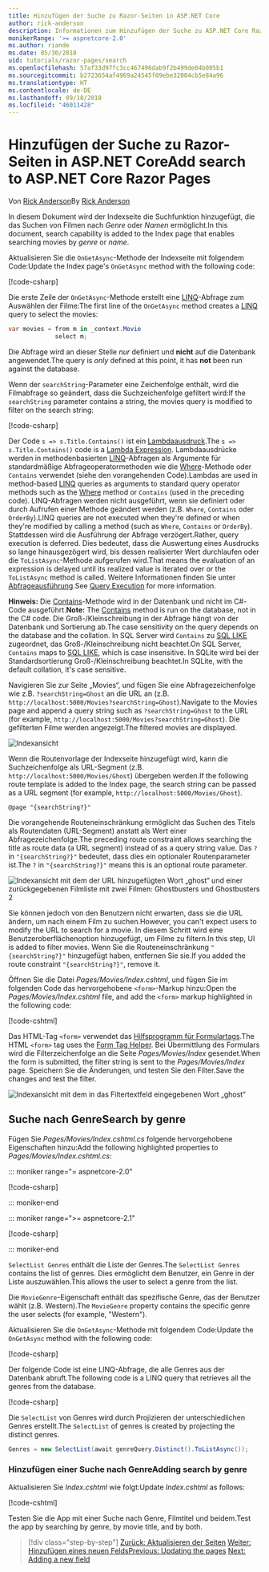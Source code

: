 ```yaml
---
title: Hinzufügen der Suche zu Razor-Seiten in ASP.NET Core
author: rick-anderson
description: Informationen zum Hinzufügen der Suche zu ASP.NET Core Razor Pages
monikerRange: '>= aspnetcore-2.0'
ms.author: riande
ms.date: 05/30/2018
uid: tutorials/razor-pages/search
ms.openlocfilehash: 57af33d97fc3cc467496dab9f2b499de04b005b1
ms.sourcegitcommit: b2723654af4969a24545f09ebe32004cb5e84a96
ms.translationtype: HT
ms.contentlocale: de-DE
ms.lasthandoff: 09/18/2018
ms.locfileid: "46011428"
---
```

# <a name="add-search-to-aspnet-core-razor-pages"></a><span data-ttu-id="a5ecb-103">Hinzufügen der Suche zu Razor-Seiten in ASP.NET Core</span><span class="sxs-lookup"><span data-stu-id="a5ecb-103">Add search to ASP.NET Core Razor Pages</span></span>

<span data-ttu-id="a5ecb-104">Von [Rick Anderson](https://twitter.com/RickAndMSFT)</span><span class="sxs-lookup"><span data-stu-id="a5ecb-104">By [Rick Anderson](https://twitter.com/RickAndMSFT)</span></span>

<span data-ttu-id="a5ecb-105">In diesem Dokument wird der Indexseite die Suchfunktion hinzugefügt, die das Suchen von Filmen nach *Genre* oder *Namen* ermöglicht.</span><span class="sxs-lookup"><span data-stu-id="a5ecb-105">In this document, search capability is added to the Index page that enables searching movies by *genre* or *name*.</span></span>

<span data-ttu-id="a5ecb-106">Aktualisieren Sie die `OnGetAsync`-Methode der Indexseite mit folgendem Code:</span><span class="sxs-lookup"><span data-stu-id="a5ecb-106">Update the Index page's `OnGetAsync` method with the following code:</span></span>

[!code-csharp[](razor-pages-start/sample/RazorPagesMovie/Pages/Movies/Index.cshtml.cs?name=snippet_1stSearch)]

<span data-ttu-id="a5ecb-107">Die erste Zeile der `OnGetAsync`-Methode erstellt eine [LINQ](/dotnet/csharp/programming-guide/concepts/linq/)-Abfrage zum Auswählen der Filme:</span><span class="sxs-lookup"><span data-stu-id="a5ecb-107">The first line of the `OnGetAsync` method creates a [LINQ](/dotnet/csharp/programming-guide/concepts/linq/) query to select the movies:</span></span>

```csharp
var movies = from m in _context.Movie
             select m;
```

<span data-ttu-id="a5ecb-108">Die Abfrage wird an dieser Stelle *nur* definiert und **nicht** auf die Datenbank angewendet.</span><span class="sxs-lookup"><span data-stu-id="a5ecb-108">The query is *only* defined at this point, it has **not** been run against the database.</span></span>

<span data-ttu-id="a5ecb-109">Wenn der `searchString`-Parameter eine Zeichenfolge enthält, wird die Filmabfrage so geändert, dass die Suchzeichenfolge gefiltert wird:</span><span class="sxs-lookup"><span data-stu-id="a5ecb-109">If the `searchString` parameter contains a string, the movies query is modified to filter on the search string:</span></span>

[!code-csharp[](razor-pages-start/sample/RazorPagesMovie/Pages/Movies/Index.cshtml.cs?name=snippet_SearchNull)]

<span data-ttu-id="a5ecb-110">Der Code `s => s.Title.Contains()` ist ein [Lambdaausdruck](/dotnet/csharp/programming-guide/statements-expressions-operators/lambda-expressions).</span><span class="sxs-lookup"><span data-stu-id="a5ecb-110">The `s => s.Title.Contains()` code is a [Lambda Expression](/dotnet/csharp/programming-guide/statements-expressions-operators/lambda-expressions).</span></span> <span data-ttu-id="a5ecb-111">Lambdaausdrücke werden in methodenbasierten [LINQ](/dotnet/csharp/programming-guide/concepts/linq/)-Abfragen als Argumente für standardmäßige Abfrageoperatormethoden wie die [Where](/dotnet/csharp/programming-guide/concepts/linq/query-syntax-and-method-syntax-in-linq)-Methode oder `Contains` verwendet (siehe den vorangehenden Code).</span><span class="sxs-lookup"><span data-stu-id="a5ecb-111">Lambdas are used in method-based [LINQ](/dotnet/csharp/programming-guide/concepts/linq/) queries as arguments to standard query operator methods such as the [Where](/dotnet/csharp/programming-guide/concepts/linq/query-syntax-and-method-syntax-in-linq) method or `Contains` (used in the preceding code).</span></span> <span data-ttu-id="a5ecb-112">LINQ-Abfragen werden nicht ausgeführt, wenn sie definiert oder durch Aufrufen einer Methode geändert werden (z.B. `Where`, `Contains` oder `OrderBy`).</span><span class="sxs-lookup"><span data-stu-id="a5ecb-112">LINQ queries are not executed when they're defined or when they're modified by calling a method (such as `Where`, `Contains`  or `OrderBy`).</span></span> <span data-ttu-id="a5ecb-113">Stattdessen wird die Ausführung der Abfrage verzögert.</span><span class="sxs-lookup"><span data-stu-id="a5ecb-113">Rather, query execution is deferred.</span></span> <span data-ttu-id="a5ecb-114">Dies bedeutet, dass die Auswertung eines Ausdrucks so lange hinausgezögert wird, bis dessen realisierter Wert durchlaufen oder die `ToListAsync`-Methode aufgerufen wird.</span><span class="sxs-lookup"><span data-stu-id="a5ecb-114">That means the evaluation of an expression is delayed until its realized value is iterated over or the `ToListAsync` method is called.</span></span> <span data-ttu-id="a5ecb-115">Weitere Informationen finden Sie unter [Abfrageausführung](/dotnet/framework/data/adonet/ef/language-reference/query-execution).</span><span class="sxs-lookup"><span data-stu-id="a5ecb-115">See [Query Execution](/dotnet/framework/data/adonet/ef/language-reference/query-execution) for more information.</span></span>

<span data-ttu-id="a5ecb-116">**Hinweis:** Die [Contains](/dotnet/api/system.data.objects.dataclasses.entitycollection-1.contains)-Methode wird in der Datenbank und nicht im C#-Code ausgeführt.</span><span class="sxs-lookup"><span data-stu-id="a5ecb-116">**Note:** The [Contains](/dotnet/api/system.data.objects.dataclasses.entitycollection-1.contains) method is run on the database, not in the C# code.</span></span> <span data-ttu-id="a5ecb-117">Die Groß-/Kleinschreibung in der Abfrage hängt von der Datenbank und Sortierung ab.</span><span class="sxs-lookup"><span data-stu-id="a5ecb-117">The case sensitivity on the query depends on the database and the collation.</span></span> <span data-ttu-id="a5ecb-118">In SQL Server wird `Contains` zu [SQL LIKE](/sql/t-sql/language-elements/like-transact-sql) zugeordnet, das Groß-/Kleinschreibung nicht beachtet.</span><span class="sxs-lookup"><span data-stu-id="a5ecb-118">On SQL Server, `Contains` maps to [SQL LIKE](/sql/t-sql/language-elements/like-transact-sql), which is case insensitive.</span></span> <span data-ttu-id="a5ecb-119">In SQLite wird bei der Standardsortierung Groß-/Kleinschreibung beachtet.</span><span class="sxs-lookup"><span data-stu-id="a5ecb-119">In SQLite, with the default collation, it's case sensitive.</span></span>

<span data-ttu-id="a5ecb-120">Navigieren Sie zur Seite „Movies“, und fügen Sie eine Abfragezeichenfolge wie z.B. `?searchString=Ghost` an die URL an (z.B. `http://localhost:5000/Movies?searchString=Ghost`).</span><span class="sxs-lookup"><span data-stu-id="a5ecb-120">Navigate to the Movies page and append a query string such as `?searchString=Ghost` to the URL (for example, `http://localhost:5000/Movies?searchString=Ghost`).</span></span> <span data-ttu-id="a5ecb-121">Die gefilterten Filme werden angezeigt.</span><span class="sxs-lookup"><span data-stu-id="a5ecb-121">The filtered movies are displayed.</span></span>

![Indexansicht](search/_static/ghost.png)

<span data-ttu-id="a5ecb-123">Wenn die Routenvorlage der Indexseite hinzugefügt wird, kann die Suchzeichenfolge als URL-Segment (z.B. `http://localhost:5000/Movies/Ghost`) übergeben werden.</span><span class="sxs-lookup"><span data-stu-id="a5ecb-123">If the following route template is added to the Index page, the search string can be passed as a URL segment (for example, `http://localhost:5000/Movies/Ghost`).</span></span>

```cshtml
@page "{searchString?}"
```

<span data-ttu-id="a5ecb-124">Die vorangehende Routeneinschränkung ermöglicht das Suchen des Titels als Routendaten (URL-Segment) anstatt als Wert einer Abfragezeichenfolge.</span><span class="sxs-lookup"><span data-stu-id="a5ecb-124">The preceding route constraint allows searching the title as route data (a URL segment) instead of as a query string value.</span></span>  <span data-ttu-id="a5ecb-125">Das `?` in `"{searchString?}"` bedeutet, dass dies ein optionaler Routenparameter ist.</span><span class="sxs-lookup"><span data-stu-id="a5ecb-125">The `?` in `"{searchString?}"` means this is an optional route parameter.</span></span>

![Indexansicht mit dem der URL hinzugefügten Wort „ghost“ und einer zurückgegebenen Filmliste mit zwei Filmen: Ghostbusters und Ghostbusters 2](search/_static/g2.png)

<span data-ttu-id="a5ecb-127">Sie können jedoch von den Benutzern nicht erwarten, dass sie die URL ändern, um nach einem Film zu suchen.</span><span class="sxs-lookup"><span data-stu-id="a5ecb-127">However, you can't expect users to modify the URL to search for a movie.</span></span> <span data-ttu-id="a5ecb-128">In diesem Schritt wird eine Benutzeroberflächenoption hinzugefügt, um Filme zu filtern.</span><span class="sxs-lookup"><span data-stu-id="a5ecb-128">In this step, UI is added to filter movies.</span></span> <span data-ttu-id="a5ecb-129">Wenn Sie die Routeneinschränkung `"{searchString?}"` hinzugefügt haben, entfernen Sie sie.</span><span class="sxs-lookup"><span data-stu-id="a5ecb-129">If you added the route constraint `"{searchString?}"`, remove it.</span></span>

<span data-ttu-id="a5ecb-130">Öffnen Sie die Datei *Pages/Movies/Index.cshtml*, und fügen Sie im folgenden Code das hervorgehobene `<form>`-Markup hinzu:</span><span class="sxs-lookup"><span data-stu-id="a5ecb-130">Open the *Pages/Movies/Index.cshtml* file, and add the `<form>` markup highlighted in the following code:</span></span>

[!code-cshtml[](razor-pages-start/sample/RazorPagesMovie/Pages/Movies/Index2.cshtml?highlight=14-19&range=1-22)]

<span data-ttu-id="a5ecb-131">Das HTML-Tag `<form>` verwendet das [Hilfsprogramm für Formulartags](xref:mvc/views/working-with-forms#the-form-tag-helper).</span><span class="sxs-lookup"><span data-stu-id="a5ecb-131">The HTML `<form>` tag uses the [Form Tag Helper](xref:mvc/views/working-with-forms#the-form-tag-helper).</span></span> <span data-ttu-id="a5ecb-132">Bei Übermittlung des Formulars wird die Filterzeichenfolge an die Seite *Pages/Movies/Index* gesendet.</span><span class="sxs-lookup"><span data-stu-id="a5ecb-132">When the form is submitted, the filter string is sent to the *Pages/Movies/Index* page.</span></span> <span data-ttu-id="a5ecb-133">Speichern Sie die Änderungen, und testen Sie den Filter.</span><span class="sxs-lookup"><span data-stu-id="a5ecb-133">Save the changes and test the filter.</span></span>

![Indexansicht mit dem in das Filtertextfeld eingegebenen Wort „ghost“](search/_static/filter.png)

## <a name="search-by-genre"></a><span data-ttu-id="a5ecb-135">Suche nach Genre</span><span class="sxs-lookup"><span data-stu-id="a5ecb-135">Search by genre</span></span>

<span data-ttu-id="a5ecb-136">Fügen Sie *Pages/Movies/Index.cshtml.cs* folgende hervorgehobene Eigenschaften hinzu:</span><span class="sxs-lookup"><span data-stu-id="a5ecb-136">Add the following highlighted properties to *Pages/Movies/Index.cshtml.cs*:</span></span>

::: moniker range="= aspnetcore-2.0"

[!code-csharp[](razor-pages-start/sample/RazorPagesMovie/Pages/Movies/Index.cshtml.cs?name=snippet_newProps&highlight=11-999)]

::: moniker-end

::: moniker range=">= aspnetcore-2.1"

[!code-csharp[](razor-pages-start/sample/RazorPagesMovie21/Pages/Movies/Index.cshtml.cs?name=snippet_newProps&highlight=11-999)]

::: moniker-end


<span data-ttu-id="a5ecb-137">`SelectList Genres` enthält die Liste der Genres.</span><span class="sxs-lookup"><span data-stu-id="a5ecb-137">The `SelectList Genres` contains the list of genres.</span></span> <span data-ttu-id="a5ecb-138">Dies ermöglicht dem Benutzer, ein Genre in der Liste auszuwählen.</span><span class="sxs-lookup"><span data-stu-id="a5ecb-138">This allows the user to select a genre from the list.</span></span>

<span data-ttu-id="a5ecb-139">Die `MovieGenre`-Eigenschaft enthält das spezifische Genre, das der Benutzer wählt (z.B. Western).</span><span class="sxs-lookup"><span data-stu-id="a5ecb-139">The `MovieGenre` property contains the specific genre the user selects (for example, "Western").</span></span>

<span data-ttu-id="a5ecb-140">Aktualisieren Sie die `OnGetAsync`-Methode mit folgendem Code:</span><span class="sxs-lookup"><span data-stu-id="a5ecb-140">Update the `OnGetAsync` method with the following code:</span></span>

[!code-csharp[](razor-pages-start/sample/RazorPagesMovie/Pages/Movies/Index.cshtml.cs?name=snippet_SearchGenre)]

<span data-ttu-id="a5ecb-141">Der folgende Code ist eine LINQ-Abfrage, die alle Genres aus der Datenbank abruft.</span><span class="sxs-lookup"><span data-stu-id="a5ecb-141">The following code is a LINQ query that retrieves all the genres from the database.</span></span>

[!code-csharp[](razor-pages-start/sample/RazorPagesMovie/Pages/Movies/Index.cshtml.cs?name=snippet_LINQ)]

<span data-ttu-id="a5ecb-142">Die `SelectList` von Genres wird durch Projizieren der unterschiedlichen Genres erstellt.</span><span class="sxs-lookup"><span data-stu-id="a5ecb-142">The `SelectList` of genres is created by projecting the distinct genres.</span></span>

<!-- BUG in OPS
Tag snippet_selectlist's start line '75' should be less than end line '29' when resolving "[!code-csharp[](razor-pages-start/sample/RazorPagesMovie/Pages/Movies/Index.cshtml.cs?name=snippet_SelectList)]"

There's no start line.

[!code-csharp[](razor-pages-start/sample/RazorPagesMovie/Pages/Movies/Index.cshtml.cs?name=snippet_SelectList)]
-->

```csharp
Genres = new SelectList(await genreQuery.Distinct().ToListAsync());
```

### <a name="adding-search-by-genre"></a><span data-ttu-id="a5ecb-143">Hinzufügen einer Suche nach Genre</span><span class="sxs-lookup"><span data-stu-id="a5ecb-143">Adding search by genre</span></span>

<span data-ttu-id="a5ecb-144">Aktualisieren Sie *Index.cshtml* wie folgt:</span><span class="sxs-lookup"><span data-stu-id="a5ecb-144">Update *Index.cshtml* as follows:</span></span>

[!code-cshtml[](razor-pages-start/sample/RazorPagesMovie/Pages/Movies/IndexFormGenreNoRating.cshtml?highlight=16-18&range=1-26)]

<span data-ttu-id="a5ecb-145">Testen Sie die App mit einer Suche nach Genre, Filmtitel und beidem.</span><span class="sxs-lookup"><span data-stu-id="a5ecb-145">Test the app by searching by genre, by movie title, and by both.</span></span>

> [!div class="step-by-step"]
> <span data-ttu-id="a5ecb-146">[Zurück: Aktualisieren der Seiten](xref:tutorials/razor-pages/da1)
> [Weiter: Hinzufügen eines neuen Felds](xref:tutorials/razor-pages/new-field)</span><span class="sxs-lookup"><span data-stu-id="a5ecb-146">[Previous: Updating the pages](xref:tutorials/razor-pages/da1)
[Next: Adding a new field](xref:tutorials/razor-pages/new-field)</span></span>
